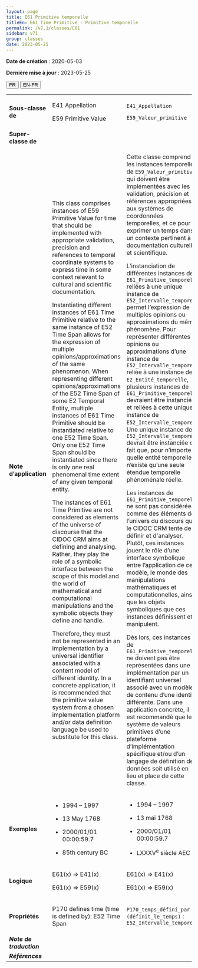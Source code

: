 ```yaml
---
layout: page
title: E61 Primitive temporelle
titleEn: E61 Time Primitive - Primitive temporelle
permalink: /v7.1/classes/E61
sidebar: v71
group: classes
date: 2023-05-25
---
```


**Date de création** : 2020-05-03

**Dernière mise à jour** : 2023-05-25

<div class="lang-buttons">
 <button id="fr" class="activate">FR</button>
 <button id="en-fr">EN-FR</button>
</div>

<table>
<tbody>
<tr>
<td><strong>Sous-classe de</strong></td>
<td class="en">
<p>E41 Appellation</p>
<p>E59 Primitive Value</p>
</td>
<td>
<p><code class="language-plaintext highlighter-rouge">E41_Appellation</code></p>
<p><code class="language-plaintext highlighter-rouge">E59_Valeur_primitive</code></p>
</td>
</tr>
<tr>
<td><strong>Super-classe de</strong></td>
<td class="en">
</td>
<td>
</td>
</tr>
<tr>
<td><strong>Note d’application</strong></td>
<td class="en">
<p>This class comprises instances of E59 Primitive Value for time that should be implemented with appropriate validation, precision and references to temporal coordinate systems to express time in some context relevant to cultural and scientific documentation.</p>
<p>Instantiating different instances of E61 Time Primitive relative to the same instance of E52 Time Span allows for the expression of multiple opinions/approximations of the same phenomenon. When representing different opinions/approximations of the E52 Time Span of some E2 Temporal Entity, multiple instances of E61 Time Primitive should be instantiated relative to one E52 Time Span. Only one E52 Time Span should be instantiated since there is only one real phenomenal time extent of any given temporal entity.</p>
<p>The instances of E61 Time Primitive are not considered as elements of the universe of discourse that the CIDOC CRM aims at defining and analysing. Rather, they play the role of a symbolic interface between the scope of this model and the world of mathematical and computational manipulations and the symbolic objects they define and handle.</p>
<p>Therefore, they must not be represented in an implementation by a universal identifier associated with a content model of different identity. In a concrete application, it is recommended that the primitive value system from a chosen implementation platform and/or data definition language be used to substitute for this class.</p>
</td>
<td>
<p>Cette classe comprend les instances temporelles de <code class="language-plaintext highlighter-rouge">E59_Valeur_primitive</code> qui doivent être implémentées avec les validation, précision et références appropriées aux systèmes de coordonnées temporelles, et ce pour exprimer un temps dans un contexte pertinent à la documentation culturelle et scientifique.</p>
<p>L’instanciation de différentes instances de <code class="language-plaintext highlighter-rouge">E61_Primitive_temporelle</code> reliées à une unique instance de <code class="language-plaintext highlighter-rouge">E52_Intervalle_temporel</code> permet l’expression de multiples opinions ou approximations du même phénomène. Pour représenter différentes opinions ou approximations d’une instance de <code class="language-plaintext highlighter-rouge">E52_Intervalle_temporel</code> reliée à une instance de <code class="language-plaintext highlighter-rouge">E2_Entité_temporelle</code>, plusieurs instances de <code class="language-plaintext highlighter-rouge">E61_Primitive_temporelle</code> devraient être instanciées et reliées à cette unique instance de <code class="language-plaintext highlighter-rouge">E52_Intervalle_temporel</code>. Une unique instance de <code class="language-plaintext highlighter-rouge">E52_Intervalle_temporel</code> devrait être instanciée du fait que, pour n’importe quelle entité temporelle, il n’existe qu’une seule étendue temporelle phénoménale réelle.</p>
<p>Les instances de <code class="language-plaintext highlighter-rouge">E61_Primitive_temporelle</code> ne sont pas considérées comme des éléments de l’univers du discours que le CIDOC CRM tente de définir et d'analyser. Plutôt, ces instances jouent le rôle d’une interface symbolique entre l’application de ce modèle, le monde des manipulations mathématiques et computationnelles, ainsi que les objets symboliques que ces instances définissent et manipulent.</p>
<p>Dès lors, ces instances de <code class="language-plaintext highlighter-rouge">E61_Primitive_temporelle</code> ne doivent pas être représentées dans une implémentation par un identifiant universel associé avec un modèle de contenu d’une identité différente. Dans une application concrète, il est recommandé que le système de valeurs primitives d’une plateforme d’implémentation spécifique et/ou d’un langage de définition de données soit utilisé en lieu et place de cette classe.</p>
</td>
</tr>
<tr>
<td><strong>Exemples</strong></td>
<td class="en">
<ul>
<li><p>1994 – 1997</p>
</li>
<li><p>13 May 1768</p>
</li>
<li><p>2000/01/01 00:00:59.7</p>
</li>
<li><p>85th century BC</p>
</li>
</ul>
</td>
<td>
<ul>
<li><p>1994 – 1997</p>
</li>
<li><p>13 mai 1768</p>
</li>
<li><p>2000/01/01 00:00:59.7</p>
</li>
<li><p>LXXXV<sup>e</sup> siècle AEC</p>
</li>
</ul>
</td>
</tr>
<tr>
<td><strong>Logique</strong></td>
<td class="en">
<p>E61(x) ⇒ E41(x)</p>
<p>E61(x) ⇒ E59(x)</p>
</td>
<td>
<p>E61(x) ⇒ E41(x)</p>
<p>E61(x) ⇒ E59(x)</p>
</td>
</tr>
<tr>
<td><strong>Propriétés</strong></td>
<td class="en">
<p>P170 defines time (time is defined by): E52 Time Span</p>
</td>
<td>
<p><code class="language-plaintext highlighter-rouge">P170_temps_défini_par (définit_le_temps)</code> : <code class="language-plaintext highlighter-rouge">E52_Intervalle_temporel</code></p>
</td>
</tr>
<tr>
<td><strong><em>Note de traduction</em></strong></td>
<td colspan="2">
</td>
</tr>
<tr>
<td><strong><em>Références</em></strong></td>
<td colspan="2">
</td>
</tr>
</tbody>
</table>
